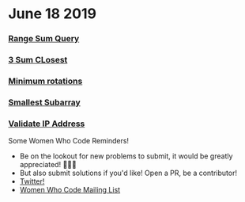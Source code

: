 
# June 18 2019

### [Range Sum Query](https://github.com/WomenWhoCodeNYC/Algorithms/blob/master/challenges/RangeSumQuery/RangeSumQuery.md)
### [3 Sum CLosest](https://github.com/WomenWhoCodeNYC/Algorithms/blob/master/challenges/3SumCLosest/3SumClosest.md)
### [Minimum rotations](https://github.com/WomenWhoCodeNYC/Algorithms/blob/master/challenges/minimumRotation/minimumRotation.md)
### [Smallest Subarray](https://github.com/WomenWhoCodeNYC/Algorithms/blob/master/challenges/smallestSubarray/smallestSubarray.md)
### [Validate IP Address](https://github.com/WomenWhoCodeNYC/Algorithms/blob/master/challenges/validateIP/validateIP.md)

Some Women Who Code Reminders!
* Be on the lookout for new problems to submit, it would be greatly appreciated! 🙏🙏🙏
* But also submit solutions if you'd like!  Open a PR, be a contributor!
* [Twitter!](https://twitter.com/WomenWhoCodeNYC)
* [Women Who Code Mailing List](https://www.womenwhocode.com/)
